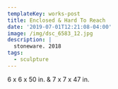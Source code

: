 ```yaml
---
templateKey: works-post
title: Enclosed & Hard To Reach
date: '2019-07-01T12:21:08-04:00'
image: /img/dsc_6583_12.jpg
description: |
  stoneware. 2018 
tags:
  - sculpture
---
```

6 x 6 x 50 in.  &  7 x 7 x 47 in.

